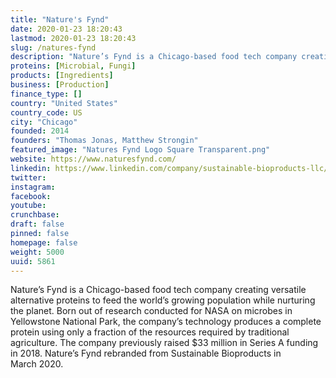 ```yaml
---
title: "Nature's Fynd"
date: 2020-01-23 18:20:43
lastmod: 2020-01-23 18:20:43
slug: /natures-fynd
description: "Nature’s Fynd is a Chicago-based food tech company creating versatile alternative proteins to feed the world’s growing population while nurturing the planet. Born out of research conducted for NASA on microbes in Yellowstone National Park, the company’s technology produces a complete protein using only a fraction of the resources required by traditional agriculture. The company previously raised $33 million in Series A funding in 2018. Nature’s Fynd rebranded from Sustainable Bioproducts in March 2020."
proteins: [Microbial, Fungi]
products: [Ingredients]
business: [Production]
finance_type: []
country: "United States"
country_code: US
city: "Chicago"
founded: 2014
founders: "Thomas Jonas, Matthew Strongin"
featured_image: "Natures Fynd Logo Square Transparent.png"
website: https://www.naturesfynd.com/
linkedin: https://www.linkedin.com/company/sustainable-bioproducts-llc/about/
twitter: 
instagram: 
facebook: 
youtube: 
crunchbase: 
draft: false
pinned: false
homepage: false
weight: 5000
uuid: 5861
---
```

Nature’s Fynd is a Chicago-based food tech company creating versatile alternative proteins to feed the world’s growing population while nurturing the planet. Born out of research conducted for NASA on microbes in Yellowstone National Park, the company’s technology produces a complete protein using only a fraction of the resources required by traditional agriculture. The company previously raised $33 million in Series A funding in 2018. Nature’s Fynd rebranded from Sustainable Bioproducts in March 2020.
